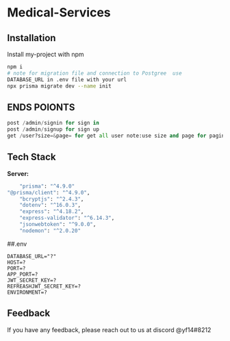 # Medical-Services
## Installation

Install my-project with npm

```bash
npm i 
# note for migration file and connection to Postgree  use 
DATABASE_URL in .env file with your url
npx prisma migrate dev --name init 
```
    
## ENDS POIONTS 
```python 
post /admin/signin for sign in 
post /admin/signup for sign up 
get /user?size=&page= for get all user note:use size and page for pagination
```
## Tech Stack

**Server:** 
```bash
    "prisma": "^4.9.0"
"@prisma/client": "^4.9.0",
    "bcryptjs": "^2.4.3",
    "dotenv": "^16.0.3",
    "express": "^4.18.2",
    "express-validator": "^6.14.3",
    "jsonwebtoken": "^9.0.0",
    "nodemon": "^2.0.20"
```

##.env
```
DATABASE_URL="?"
HOST=?
PORT=?
APP_PORT=?
JWT_SECRET_KEY=?
REFREASHJWT_SECRET_KEY=?
ENVIRONMENT=?
```
## Feedback

If you have any feedback, please reach out to us at discord @yf14#8212

